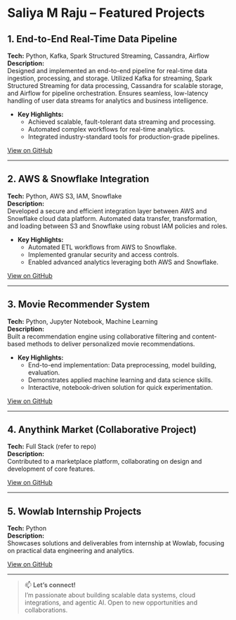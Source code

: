 # Saliya M Raju – Featured Projects

## 1. End-to-End Real-Time Data Pipeline
**Tech:** Python, Kafka, Spark Structured Streaming, Cassandra, Airflow  
**Description:**  
Designed and implemented an end-to-end pipeline for real-time data ingestion, processing, and storage. Utilized Kafka for streaming, Spark Structured Streaming for data processing, Cassandra for scalable storage, and Airflow for pipeline orchestration. Ensures seamless, low-latency handling of user data streams for analytics and business intelligence.

- **Key Highlights:**
  - Achieved scalable, fault-tolerant data streaming and processing.
  - Automated complex workflows for real-time analytics.
  - Integrated industry-standard tools for production-grade pipelines.

[View on GitHub](https://github.com/saliyamraju/End-to-End-Realtime-Data-Pipeline)

---

## 2. AWS & Snowflake Integration
**Tech:** Python, AWS S3, IAM, Snowflake  
**Description:**  
Developed a secure and efficient integration layer between AWS and Snowflake cloud data platform. Automated data transfer, transformation, and loading between S3 and Snowflake using robust IAM policies and roles.

- **Key Highlights:**
  - Automated ETL workflows from AWS to Snowflake.
  - Implemented granular security and access controls.
  - Enabled advanced analytics leveraging both AWS and Snowflake.

[View on GitHub](https://github.com/saliyamraju/AWS-Snowflake--Integartion)

---

## 3. Movie Recommender System
**Tech:** Python, Jupyter Notebook, Machine Learning  
**Description:**  
Built a recommendation engine using collaborative filtering and content-based methods to deliver personalized movie recommendations.

- **Key Highlights:**
  - End-to-end implementation: Data preprocessing, model building, evaluation.
  - Demonstrates applied machine learning and data science skills.
  - Interactive, notebook-driven solution for quick experimentation.

[View on GitHub](https://github.com/saliyamraju/Movie-Recommender)

---

## 4. Anythink Market (Collaborative Project)
**Tech:** Full Stack (refer to repo)  
**Description:**  
Contributed to a marketplace platform, collaborating on design and development of core features.

[View on GitHub](https://github.com/Wilcolab/Anythink-Market-lrwoyn5j)

---

## 5. Wowlab Internship Projects
**Tech:** Python  
**Description:**  
Showcases solutions and deliverables from internship at Wowlab, focusing on practical data engineering and analytics.

[View on GitHub](https://github.com/saliyamraju/Wowlab-Intern)

---

> 📫 **Let’s connect!**  
> I’m passionate about building scalable data systems, cloud integrations, and agentic AI. Open to new opportunities and collaborations.